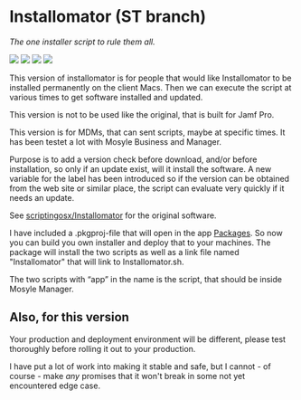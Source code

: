 # Installomator (ST branch)

_The one installer script to rule them all._

![](https://img.shields.io/github/v/release/theile/Installomator)&nbsp;![](https://img.shields.io/github/downloads/theile/Installomator/latest/total)&nbsp;![](https://img.shields.io/badge/macOS-10.14%2B-success)&nbsp;![](https://img.shields.io/github/license/theile/Installomator)

This version of installomator is for people that would like Installomator to be installed permanently on the client Macs. Then we can execute the script at various times to get software installed and updated.

This version is not to be used like the original, that is built for Jamf Pro. 

This version is for MDMs, that can sent scripts, maybe at specific times. It has been testet a lot with Mosyle Business and Manager.

Purpose is to add a version check before download, and/or before installation, so only if an update exist, will it install the software. A new variable for the label has been introduced so if the version can be obtained from the web site or similar place, the script can evaluate very quickly if it needs an update.

See [scriptingosx/Installomator](https://github.com/scriptingosx/Installomator) for the original software.

I have included a .pkgproj-file that will open in the app [Packages](http://s.sudre.free.fr/Software/Packages/about.html). So now you can build you own installer and deploy that to your machines. The package will install the two scripts as well as a link file named "Installomator" that will link to Installomator.sh.

The two scripts with “app” in the name is the script, that should be inside Mosyle Manager.

## Also, for this version
Your production and deployment environment will be different, please test thoroughly before rolling it out to your production.

I have put a lot of work into making it stable and safe, but I cannot - of course - make _any_ promises that it won't break in some not yet encountered edge case.
